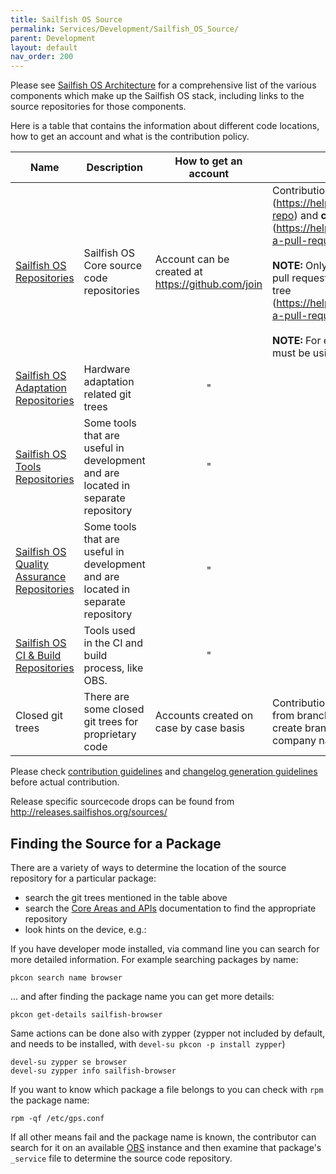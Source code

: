 ```yaml
---
title: Sailfish OS Source
permalink: Services/Development/Sailfish_OS_Source/
parent: Development
layout: default
nav_order: 200
---
```


Please see [Sailfish OS Architecture](/Reference/Architecture) for a comprehensive list of the various components which make up the Sailfish OS stack, including links to the source repositories for those components.

Here is a table that contains the information about different code locations, how to get an account and what is the contribution policy.

| Name                                                                       | Description                                                                       | How to get an account                               | How to contribute                                                                                                                                                                                                                                                                                                                                                                                                                                                   |
| -------------------------------------------------------------------------- | --------------------------------------------------------------------------------- | --------------------------------------------------- | ------------------------------------------------------------------------------------------------------------------------------------------------------------------------------------------------------------------------------------------------------------------------------------------------------------------------------------------------------------------------------------------------------------------------------------------------------------------- |
| [Sailfish OS Repositories](https://github.com/sailfishos)                  | Sailfish OS Core source code repositories                                         | Account can be created at <https://github.com/join> | Contributions done by **forking the git tree** (https://help.github.com/en/articles/fork-a-repo) and **creating a pull request** (https://help.github.com/en/articles/creating-a-pull-request-from-a-fork). <br/><br/>**NOTE:** Only repository maintainers can do pull requests from a branch of the main git tree (https://help.github.com/en/articles/creating-a-pull-request). <br/><br/>**NOTE:** For each repository git submodules must be using https urls. |
| [Sailfish OS Adaptation Repositories](https://github.com/mer-hybris)       | Hardware adaptation related git trees                                             | <center>"</center>                                  | <center>"</center>                                                                                                                                                                                                                                                                                                                                                                                                                                                  |
| [Sailfish OS Tools Repositories](https://github.com/mer-tools)             | Some tools that are useful in development and are located in separate repository | <center>"</center>                                  | <center>"</center>                                                                                                                                                                                                                                                                                                                                                                                                                                                  |
| [Sailfish OS Quality Assurance Repositories](https://github.com/mer-qa)    | Some tools that are useful in development and are located in separate repository | <center>"</center>                                  | <center>"</center>                                                                                                                                                                                                                                                                                                                                                                                                                                                  |
| [Sailfish OS CI & Build Repositories](https://github.com/MeeGoIntegration) | Tools used in the CI and build process, like OBS.                                 | <center>"</center>                                  | <center>"</center>                                                                                                                                                                                                                                                                                                                                                                                                                                                  |
| Closed git trees                                                           | There are some closed git trees for proprietary code                              | Accounts created on case by case basis              | Contributions are done with pull requests from branches. Contributor has rights to create branch that has *contribution-* prefix or company name, i.e., *companyname-* prefix                                                                                                                                                                                                                                                                                       |

Please check [contribution guidelines](/Develop/Collaborate#contributing-the-change) and [changelog generation guidelines](/Tools/Sailfish_SDK/Building_packages#changelog-generation) before actual contribution.

Release specific sourcecode drops can be found from <http://releases.sailfishos.org/sources/>

## Finding the Source for a Package

There are a variety of ways to determine the location of the source repository for a particular package:

  - search the git trees mentioned in the table above
  - search the [Core Areas and APIs](/Reference/Core_Areas_and_APIs) documentation to find the appropriate repository
  - look hints on the device, e.g.:

If you have developer mode installed, via command line you can search for more detailed information. For example searching packages by name:
```nosh
pkcon search name browser
```

... and after finding the package name you can get more details:
```nosh
pkcon get-details sailfish-browser
```

Same actions can be done also with zypper (zypper not included by default, and needs to be installed, with `devel-su pkcon -p install zypper`)
```nosh
devel-su zypper se browser
devel-su zypper info sailfish-browser
```

If you want to know which package a file belongs to you can check with `rpm` the package name:
```nosh
rpm -qf /etc/gps.conf
```

If all other means fail and the package name is known, the contributor can search for it on an available [OBS](/Services/Development/Open_Build_Service) instance and then examine that package's `_service` file to determine the source code repository.
